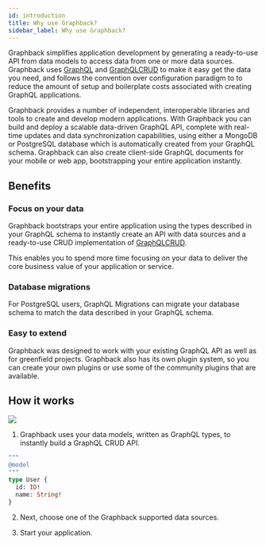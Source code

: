 ```yaml
---
id: introduction
title: Why use Graphback?
sidebar_label: Why use Graphback?
---
```


Graphback simplifies application development by generating a ready-to-use API from data models to access data from one or more data sources. Graphback uses [GraphQL](https://graphql.org) and [GraphQLCRUD](https://graphqlcrud.org/) to make it easy get the data you need, and follows the convention over configuration paradigm to to reduce the amount of setup and boilerplate costs associated with creating GraphQL applications.

Graphback provides a number of independent, interoperable libraries and tools to create and develop modern applications. 
With Graphback you can build and deploy a scalable data-driven GraphQL API, complete with real-time updates and data synchronization capabilities, using either a MongoDB or PostgreSQL database which is automatically created from your GraphQL schema. 
Graphback can also create client-side GraphQL documents for your mobile or web app, bootstrapping your entire application instantly.

## Benefits

### Focus on your data

Graphback bootstraps your entire application using the types described in your GraphQL schema to instantly create an API with data sources and a ready-to-use CRUD implementation of [GraphQLCRUD](https://graphqlcrud.org/).

This enables you to spend more time focusing on your data to deliver the core business value of your application or service.

### Database migrations

For PostgreSQL users, GraphQL Migrations can migrate your database schema to match the data described in your GraphQL schema.

### Easy to extend

Graphback was designed to work with your existing GraphQL API as well as for greenfield projects. Graphback also has its own plugin system, so you can create your own plugins or use some of the community plugins that are available.

## How it works

![](/img/diagramsmall.png)

1. Graphback uses your data models, written as GraphQL types, to instantly build a GraphQL CRUD API.

```graphql
"""
@model
"""
type User {
  id: ID!
  name: String!
}
```

2. Next, choose one of the Graphback supported data sources.

3. Start your application.